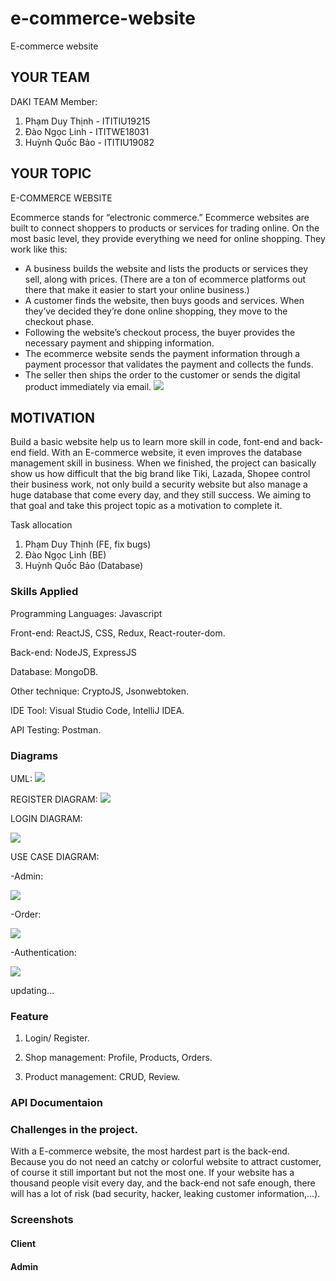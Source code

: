 # e-commerce-website
E-commerce website 

## YOUR TEAM
DAKI TEAM
Member:
1. Phạm Duy Thịnh - ITITIU19215
2. Đào Ngọc Linh  - ITITWE18031
3. Huỳnh Quốc Bảo - ITITIU19082

## YOUR TOPIC
E-COMMERCE WEBSITE

Ecommerce stands for “electronic commerce.” Ecommerce websites are built to connect shoppers to products or services for trading online. On the most basic level, they provide everything we need for online shopping. They work like this:

- A business builds the website and lists the products or services they sell, along with prices. (There are a ton of ecommerce platforms out there that make it easier to start your online business.)
- A customer finds the website, then buys goods and services. When they’ve decided they’re done online shopping, they move to the checkout phase.
- Following the website’s checkout process, the buyer provides the necessary payment and shipping information.
- The ecommerce website sends the payment information through a payment processor that validates the payment and collects the funds.
- The seller then ships the order to the customer or sends the digital product immediately via email.
![](img/e-commerce-website-img.jpg)




## MOTIVATION

Build a basic website help us to learn more skill in code, font-end and back-end field. With an E-commerce website, it even improves the database management skill in business. When we finished, the project can basically show us how difficult that the big brand like Tiki, Lazada, Shopee control their business work, not only build a security website but also manage a huge database that come every day, and they still success. We aiming to that goal and take this project topic as a motivation to complete it.

Task allocation
1. Phạm Duy Thịnh (FE, fix bugs)
2. Đào Ngọc Linh (BE)
3. Huỳnh Quốc Bảo (Database)

### Skills Applied
Programming Languages: Javascript

Front-end: ReactJS, CSS, Redux, React-router-dom.

Back-end: NodeJS, ExpressJS

Database: MongoDB.

Other technique: CryptoJS, Jsonwebtoken.

IDE Tool: Visual Studio Code, IntelliJ IDEA.

API Testing: Postman.

### Diagrams

UML:
![](img/uml.png)

REGISTER DIAGRAM:
![](img/register.png)

LOGIN DIAGRAM:

![](img/login.png)

USE CASE DIAGRAM:

  -Admin:
  
![](img/admin.png)

  -Order:
  
![](img/order.png)

  -Authentication:
  
![](img/authentication.png)


updating...

### Feature

1. Login/ Register.

2. Shop management: Profile, Products, Orders.

3. Product management: CRUD, Review.

### API Documentaion

### Challenges in the project.
With a E-commerce website, the most hardest part is the back-end. Because you do not need an catchy or colorful website to attract customer, of course it still important but not the most one. If your website has a thousand people visit every day, and the back-end not safe enough, there will has a lot of risk (bad security, hacker, leaking customer information,...).

### Screenshots

#### Client

#### Admin



